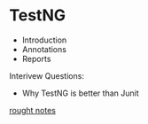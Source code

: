 # TestNG

* Introduction
* Annotations
* Reports


Interivew Questions:

* Why TestNG is better than Junit


[rought notes](https://docs.google.com/document/d/1KLHLufXSUE3ARm_bOjlunM4S5hA4waVJxC9-Y6O4Cgc/edit)
